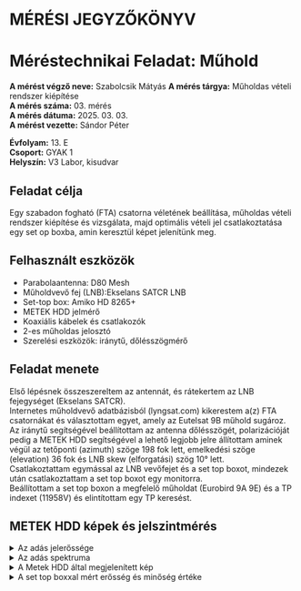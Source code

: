 
# MÉRÉSI JEGYZŐKÖNYV   
# Méréstechnikai Feladat: Műhold

**A mérést végző neve:** Szabolcsik Mátyás
**A mérés tárgya:**  Műholdas vételi rendszer kiépítése     
**A mérés száma:** 03. mérés    
**A mérés dátuma:** 2025. 03. 03.    
**A mérést vezette:** Sándor Péter    

**Évfolyam:** 13. E  
**Csoport:** GYAK 1   
**Helyszín:** V3 Labor, kisudvar    

## Feladat célja   
Egy szabadon fogható (FTA) csatorna véletének beállítása, műholdas vételi rendszer kiépítése és vizsgálata, majd optimális vételi jel csatlakoztatása egy set op boxba, amin keresztül képet jelenítünk meg.  

## Felhasznált eszközök   
- Parabolaantenna: D80 Mesh 
- Műholdvevő fej (LNB):Ekselans SATCR LNB
- Set-top box: Amiko HD 8265+
- METEK HDD jelmérő
- Koaxiális kábelek és csatlakozók
- 2-es műholdas jelosztó
- Szerelési eszközök: iránytű, dőlésszögmérő

## Feladat menete  
Első lépésnek összeszereltem az antennát, és rátekertem az LNB fejegységet (Ekselans SATCR).  
Internetes műholdvevő adatbázisból (lyngsat.com) kikerestem a(z) FTA csatornákat és választottam egyet, amely az Eutelsat 9B műhold sugároz.  
Az iránytű segítségével beállítottam az antenna dőlésszögét, polarizációját pedig a METEK HDD segítségével a lehető legjobb jelre állítottam aminek végül az tetőponti (azimuth) szöge 198 fok lett, emelkedési szöge (elevation) 36 fok és LNB skew (elforgatási) szög 10° lett.  
Csatlakoztattam egymással az LNB vevőfejet és a set top boxot, mindezek után csatlakoztattam a set top boxot egy monitorra.  
Beállítottam a set top boxon a megfelelő műholdat (Eurobird 9A 9E) és a TP indexet (11958V) és elintítottam egy TP keresést.  

## METEK HDD képek és jelszintmérés  

<details>
   <summary>Az adás jelerőssége</summary>

   <img src="https://github.com/matyasszabolcsik/meresek/blob/main/its_snapshot_0006.png" Width="600">

</details>

<details>
   <summary>Az adás spektruma</summary>

   <img src="https://github.com/matyasszabolcsik/meresek/blob/main/its_snapshot_0005.png" Width="600">

</details>

<details>
   <summary>A Metek HDD által megjelenített kép</summary>

   <img src="https://github.com/matyasszabolcsik/meresek/blob/main/its_snapshot_0004.png" Width="600">

</details>

<details>
   <summary>A set top boxxal mért erősség és minőség értéke</summary>

   <img src="https://github.com/matyasszabolcsik/meresek/blob/main/IMG_2087.png" Width="600">

</details>